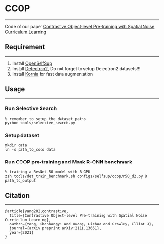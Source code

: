 # CCOP

------

Code of our paper [Contrastive Object-level Pre-training with Spatial Noise Curriculum Learning](https://arxiv.org/abs/2111.13651)

## Requirement

------

1. Install [OpenSelfSup](https://github.com/open-mmlab/OpenSelfSup) 
2. Install [Detectron2](https://github.com/facebookresearch/detectron2), Do not forget to setup Detectron2 datasets!!!
3. Install [Kornia](https://github.com/kornia/kornia) for fast data augmentation

## Usage

------

### Run Selective Search

```shell
% remember to setup the dataset paths
python tools/selective_search.py
```

### Setup dataset

```shell
mkdir data
ln -s path_to_coco data
```

### Run CCOP pre-training and Mask R-CNN benchmark

```shell
% training a ResNet-50 model with 8 GPU
zsh tools/det_train_benchmark.sh configs/selfsup/ccop/r50_d2.py 8 path_to_output
```

## Citation

------

```
@article{yang2021contrastive,
  title={Contrastive Object-level Pre-training with Spatial Noise Curriculum Learning},
  author={Yang, Chenhongyi and Huang, Lichao and Crowley, Elliot J},
  journal={arXiv preprint arXiv:2111.13651},
  year={2021}
}
```